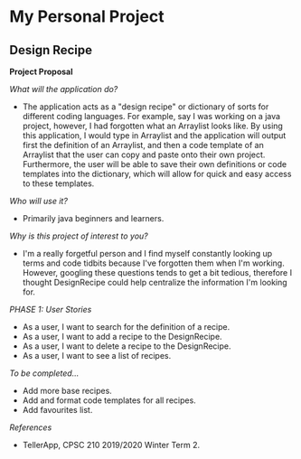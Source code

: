 # My Personal Project

## Design Recipe 

**Project Proposal**

*What will the application do?*
- The application acts as a "design recipe" or dictionary of sorts for different coding 
  languages. For example, say I was working on a java project, however, I had forgotten what
  an Arraylist looks like. By using this application, I would type in Arraylist and the 
  application will output first the definition of an Arraylist, and then a code template of an
  Arraylist that the user can copy and paste onto their own project. Furthermore, the user will be able 
  to save their own definitions or code templates into the dictionary, which will allow for quick
  and easy access to these templates. 

*Who will use it?*
- Primarily java beginners and learners.

*Why is this project of interest to you?*
- I'm a really forgetful person and I find myself constantly looking up terms and code tidbits because I've forgotten them
  when I'm working. However, googling these questions tends to get a bit tedious, therefore I thought DesignRecipe could help
  centralize the information I'm looking for.

*PHASE 1: User Stories*
- As a user, I want to search for the definition of a recipe.
- As a user, I want to add a recipe to the DesignRecipe.
- As a user, I want to delete a recipe to the DesignRecipe.
- As a user, I want to see a list of recipes.

*To be completed...*
- Add more base recipes.
- Add and format code templates for all recipes.
- Add favourites list.

*References*
- TellerApp, CPSC 210 2019/2020 Winter Term 2.

  
 